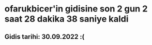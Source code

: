 # ofarukbicer'in gidisine son 2 gun 2 saat 28 dakika 38 saniye kaldi

## Gidis tarihi: 30.09.2022 :(